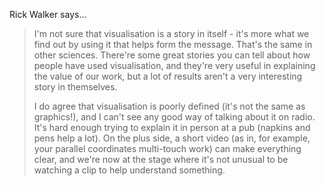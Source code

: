 Rick Walker says…
>	I'm not sure that visualisation is a story in itself - it's more what we find out by using it that helps form the message. That's the same in other sciences. There're some great stories you can tell about how people have used visualisation, and they're very useful in explaining the value of our work, but a lot of results aren't a very interesting story in themselves.
>	
>	I do agree that visualisation is poorly defined (it's not the same as graphics!), and I can't see any good way of talking about it on radio. It's hard enough trying to explain it in person at a pub (napkins and pens help a lot). On the plus side, a short video (as in, for example, your parallel coordinates multi-touch work) can make everything clear, and we're now at the stage where it's not unusual to be watching a clip to help understand something.
